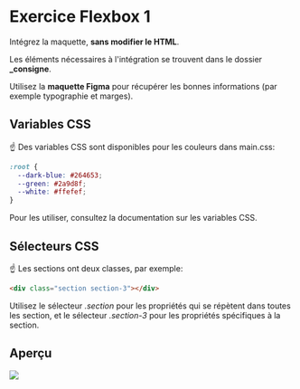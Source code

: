 # Exercice Flexbox 1

Intégrez la maquette, **sans modifier le HTML**.

Les éléments nécessaires à l'intégration se trouvent dans le dossier **\_consigne**.

Utilisez la **maquette Figma** pour récupérer les bonnes informations (par exemple typographie et marges).

## Variables CSS

☝️ Des variables CSS sont disponibles pour les couleurs dans main.css:

```css
:root {
  --dark-blue: #264653;
  --green: #2a9d8f;
  --white: #ffefef;
}
```

Pour les utiliser, consultez la documentation sur les variables CSS.

## Sélecteurs CSS

☝️ Les sections ont deux classes, par exemple:

```html
<div class="section section-3"></div>
```

Utilisez le sélecteur _.section_ pour les propriétés qui se répètent dans toutes les section, et le sélecteur _.section-3_ pour les propriétés spécifiques à la section.

## Aperçu

![](_consigne/maquette@1x.png)
